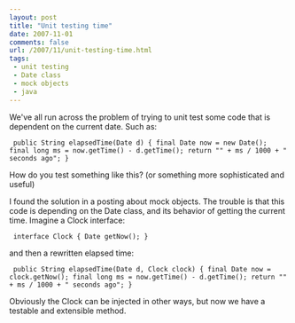 ```yaml
---
layout: post
title: "Unit testing time"
date: 2007-11-01
comments: false
url: /2007/11/unit-testing-time.html
tags:
 - unit testing
 - Date class
 - mock objects
 - java
---
```


We've all run across the problem of trying to unit test some code that is dependent on the current date. Such as:  
  
` public String elapsedTime(Date d) { final Date now = new Date(); final long ms = now.getTime() - d.getTime(); return "" + ms / 1000 + " seconds ago"; }`  
  
How do you test something like this? (or something more sophisticated and useful)  
  
I found the solution in a posting about mock objects. The trouble is that this code is depending on the Date class, and its behavior of getting the current time. Imagine a Clock interface:  
  
` interface Clock { Date getNow(); }`  
  
and then a rewritten elapsed time:  
  
` public String elapsedTime(Date d, Clock clock) { final Date now = clock.getNow(); final long ms = now.getTime() - d.getTime(); return "" + ms / 1000 + " seconds ago"; }`  
  
Obviously the Clock can be injected in other ways, but now we have a testable and extensible method.

